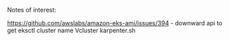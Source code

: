 Notes of interest:

https://github.com/awslabs/amazon-eks-ami/issues/394 - downward api to get eksctl cluster name
Vcluster
karpenter.sh